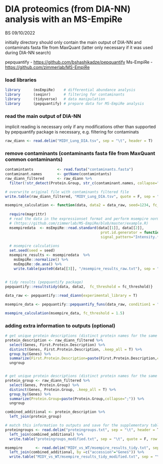 DIA proteomics (from DIA-NN) analysis with an MS-EmpiRe
================
BS
09/10/2022

initially directory should only contain the main output of DIA-NN and
contaminats fasta file from MaxQuant (latter only necessary if it was
used during DIA-NN search)

pepquantify - <https://github.com/bshashikadze/pepquantify> Ms-EmpiRe -
<https://github.com/zimmerlab/MS-EmpiRe>

### load libraries

``` r
library      (msEmpiRe)    # differential abundance analysis
library      (seqinr)      # filtering for contaminants
library      (tidyverse)   # data manipulation
library      (pepquantify) # prepare data for MS-EmpiRe analysis
```

### read the main output of DIA-NN

implicit reading is necessary only if any modifications other than
supported by pepquantify package is necessary, e.g. filtering for
contaminats

``` r
raw_diann <- read.delim("MIDY_Lung_DIA.tsv", sep = "\t", header = T) 
```

### remove contaminants (contaminants fasta file from MaxQuant common contaminants)

``` r
contamintants           <- read.fasta("contaminants.fasta")
contaminant.names       <- getName(contamintants) 
raw_diann_filtered      <- raw_diann %>% 
  filter(!str_detect(Protein.Group, str_c(contaminant.names, collapse="|")))

# overwrite original file with contaminants filtered file
write.table(raw_diann_filtered, "MIDY_Lung_DIA.tsv", quote = F, sep = "\t", row.names = F)
```

``` r
msempire_calculation <- function(data, data2 = data_raw, seed=1234, fc_threshold = 1.5) {
  
  require(magrittr)
  # read the data in the expressionset format and perform msempire normalization and quantification  
  # (https://github.com/zimmerlab/MS-EmpiRe/blob/master/example.R)
  msempiredata  <- msEmpiRe::read.standard(data[[1]], data[[2]],
                                            prot.id.generator = function(pep) unlist(strsplit(pep, "\\.[0-9]*$"))[1],
                                            signal_pattern="Intensity.*")
  
  # msempire calculations
  set.seed(seed = seed)
  msempire_results <- msempiredata  %>%
    msEmpiRe::normalize() %>%
    msEmpiRe::de.ana() %>%
    write.table(paste0(data[[3]], "/msempire_results_raw.txt"), sep = "\t", row.names = F)
  
  
# tidy results (pepquantify package)
pepquantify::resultstidy(data, data2,  fc_threshold = fc_threshold)}
```

``` r
data_raw <- pepquantify::read_diann(experimental_library = T)
```

``` r
msempire_data <- pepquantify::pepquantify_funs(data_raw, condition1 = "MIDY", condition2 = "WT", imputation = TRUE)
```

``` r
msempire_calculation(msempire_data, fc_threshold = 1.5)
```

### adding extra information to outputs (optional)

``` r
# get unique protein descriptions (distinct protein names for the same genes will be aggregated in one row separated by semicolon)
protein_description <- raw_diann_filtered %>% 
  select(Genes, First.Protein.Description) %>% 
  distinct(Genes, First.Protein.Description, .keep_all = T) %>% 
  group_by(Genes) %>% 
  summarize(First.Protein.Description=paste(First.Protein.Description,collapse=";")) %>% 
  ungroup


# get unique protein descriptions (distinct protein names for the same genes will be aggregated in one row separated by semicolon)
protein_group <- raw_diann_filtered %>% 
  select(Genes, Protein.Group) %>% 
  distinct(Genes, Protein.Group, .keep_all = T) %>% 
  group_by(Genes) %>% 
  summarize(Protein.Group=paste(Protein.Group,collapse=";")) %>% 
  ungroup

combined_additional <- protein_description %>% 
  left_join(protein_group)
```

``` r
# match this information to outputs and save for the supplementary tables
proteingroups <- read.delim("proteingroups.txt", sep = "\t", header = T) %>% 
  left_join(combined_additional) %>% 
  write.table("proteingroups_modified.txt", sep = "\t", quote = F, row.names = F)
```


``` r
msempire      <- read.delim("MIDY_vs_WT/msempire_results_tidy.txt", sep = "\t", header = T) %>% 
  left_join(combined_additional, by =c("accession"="Genes")) %>% 
  write.table("MIDY_vs_WT/msempire_results_tidy_modified.txt", sep = "\t", quote = F, row.names = F)
```
